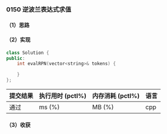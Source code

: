 ### 0150 逆波兰表达式求值

#### （1）思路

#### （2）实现

```cpp
class Solution {
public:
    int evalRPN(vector<string>& tokens) {

    }
};
```

| 提交结果 | 执行用时 (pctl%) | 内存消耗 (pctl%) | 语言 |
|:---------|:-----------------|:-----------------|:-----|
| 通过     |  ms (%)   |  MB (%)  | cpp  |

#### （3）收获
